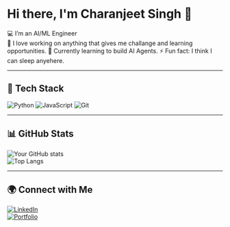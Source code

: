 # Hi there, I'm Charanjeet Singh 👋  

💻 I’m an AI/ML Engineer  
🚀 I love working on anything that gives me challange and learning opportunities.
🌱 Currently learning to build AI Agents.
⚡ Fun fact: I think I can sleep anyehere.

---

## 🔧 Tech Stack
![Python](https://img.shields.io/badge/Python-3776AB?style=for-the-badge&logo=python&logoColor=white)
![JavaScript](https://img.shields.io/badge/JavaScript-F7DF1E?style=for-the-badge&logo=javascript&logoColor=black)
![Git](https://img.shields.io/badge/Git-F05032?style=for-the-badge&logo=git&logoColor=white)
<!-- Add more badges for your skills -->

---

## 📊 GitHub Stats
![Your GitHub stats](https://github-readme-stats.vercel.app/api?username=Its-Saha&show_icons=true&theme=tokyonight)  
![Top Langs](https://github-readme-stats.vercel.app/api/top-langs/?username=Its-Saha&layout=compact&theme=tokyonight)

---

## 🌍 Connect with Me
[![LinkedIn](https://img.shields.io/badge/LinkedIn-blue?style=for-the-badge&logo=linkedin)](https://linkedin.com/in/charanjeetsingh01)  
[![Portfolio](https://img.shields.io/badge/Portfolio-000?style=for-the-badge&logo=vercel&logoColor=white)](https://yourportfolio.com)  
